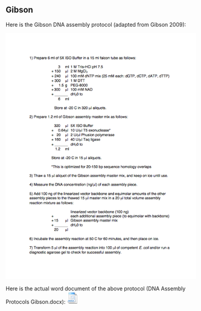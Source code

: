 ## Gibson

Here is the Gibson DNA assembly protocol (adapted from Gibson 2009):

![Gibson](../../images/DNA_Assembly_Protocol1.png)

Here is the actual word document of the above protocol (DNA Assembly Protocols Gibson.docx):
[![](../../images/docIcon.png)](../../documents/DNA_Assembly_Protocol0.docx)